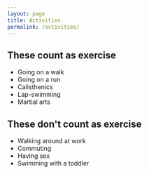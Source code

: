 ```yaml
---
layout: page
title: Activities
permalink: /activities/
---
```



## These count as exercise

- Going on a walk
- Going on a run
- Calisthenics
- Lap-swimming
- Martial arts

## These don't count as exercise

- Walking around at work
- Commuting
- Having sex
- Swimming with a toddler